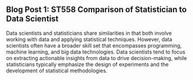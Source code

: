 ## Blog Post 1: ST558 Comparison of Statistician to Data Scientist

Data scientists and statisticians share similarities in that both involve working with data and applying statistical techniques. However, data scientists often have a broader skill set that encompasses programming, machine learning, and big data technologies. Data scientists tend to focus on extracting actionable insights from data to drive decision-making, while statisticians typically emphasize the design of experiments and the development of statistical methodologies.
